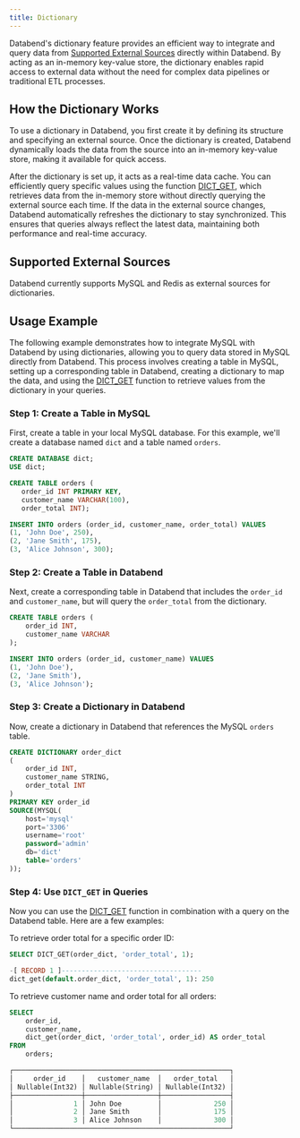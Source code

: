 ```yaml
---
title: Dictionary
---
```


Databend's dictionary feature provides an efficient way to integrate and query data from [Supported External Sources](#supported-external-sources) directly within Databend. By acting as an in-memory key-value store, the dictionary enables rapid access to external data without the need for complex data pipelines or traditional ETL processes.

## How the Dictionary Works

To use a dictionary in Databend, you first create it by defining its structure and specifying an external source. Once the dictionary is created, Databend dynamically loads the data from the source into an in-memory key-value store, making it available for quick access.

After the dictionary is set up, it acts as a real-time data cache. You can efficiently query specific values using the function [DICT_GET](/sql/sql-functions/dictionary-functions/dict-get), which retrieves data from the in-memory store without directly querying the external source each time. If the data in the external source changes, Databend automatically refreshes the dictionary to stay synchronized. This ensures that queries always reflect the latest data, maintaining both performance and real-time accuracy. 

## Supported External Sources

Databend currently supports MySQL and Redis as external sources for dictionaries.

## Usage Example

The following example demonstrates how to integrate MySQL with Databend by using dictionaries, allowing you to query data stored in MySQL directly from Databend. This process involves creating a table in MySQL, setting up a corresponding table in Databend, creating a dictionary to map the data, and using the [DICT_GET](/sql/sql-functions/dictionary-functions/dict-get) function to retrieve values from the dictionary in your queries.

### Step 1: Create a Table in MySQL

First, create a table in your local MySQL database. For this example, we'll create a database named `dict` and a table named `orders`.

```sql
CREATE DATABASE dict;
USE dict;

CREATE TABLE orders (
   order_id INT PRIMARY KEY,
   customer_name VARCHAR(100),
   order_total INT);

INSERT INTO orders (order_id, customer_name, order_total) VALUES
(1, 'John Doe', 250),    
(2, 'Jane Smith', 175),  
(3, 'Alice Johnson', 300);
```

### Step 2: Create a Table in Databend

Next, create a corresponding table in Databend that includes the `order_id` and `customer_name`, but will query the `order_total` from the dictionary.

```sql
CREATE TABLE orders (
    order_id INT,
    customer_name VARCHAR
);

INSERT INTO orders (order_id, customer_name) VALUES
(1, 'John Doe'),
(2, 'Jane Smith'),
(3, 'Alice Johnson');
```

### Step 3: Create a Dictionary in Databend

Now, create a dictionary in Databend that references the MySQL `orders` table.

```sql
CREATE DICTIONARY order_dict
(
    order_id INT,
    customer_name STRING,
    order_total INT
)
PRIMARY KEY order_id
SOURCE(MYSQL(
    host='mysql'
    port='3306'
    username='root'
    password='admin'
    db='dict'
    table='orders'
));
```

### Step 4: Use `DICT_GET` in Queries

Now you can use the [DICT_GET](/sql/sql-functions/dictionary-functions/dict-get) function in combination with a query on the Databend table. Here are a few examples:

To retrieve order total for a specific order ID:

```sql
SELECT DICT_GET(order_dict, 'order_total', 1);

-[ RECORD 1 ]-----------------------------------
dict_get(default.order_dict, 'order_total', 1): 250
```

To retrieve customer name and order total for all orders:

```sql
SELECT
    order_id,
    customer_name,
    dict_get(order_dict, 'order_total', order_id) AS order_total
FROM
    orders;

┌──────────────────────────────────────────────────────┐
│     order_id    │   customer_name  │   order_total   │
│ Nullable(Int32) │ Nullable(String) │ Nullable(Int32) │
├─────────────────┼──────────────────┼─────────────────┤
│               1 │ John Doe         │             250 │
│               2 │ Jane Smith       │             175 │
│               3 │ Alice Johnson    │             300 │
└──────────────────────────────────────────────────────┘
```
